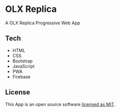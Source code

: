 # OLX Replica

A OLX Replica Progressive Web App

## Tech

- HTML
- CSS
- Bootstrap
- JavaScript
- PWA
- Firebase

## License

This App is an open source software [licensed as MIT](https://github.com/safdarjamal/olx-replica/blob/master/LICENSE).
